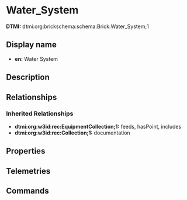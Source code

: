 # Water_System
**DTMI:** dtmi:org:brickschema:schema:Brick:Water_System;1
## Display name
- **en:** Water System
## Description
## Relationships
### Inherited Relationships
* **dtmi:org:w3id:rec:EquipmentCollection;1:** feeds, hasPoint, includes
* **dtmi:org:w3id:rec:Collection;1:** documentation
## Properties
## Telemetries
## Commands
